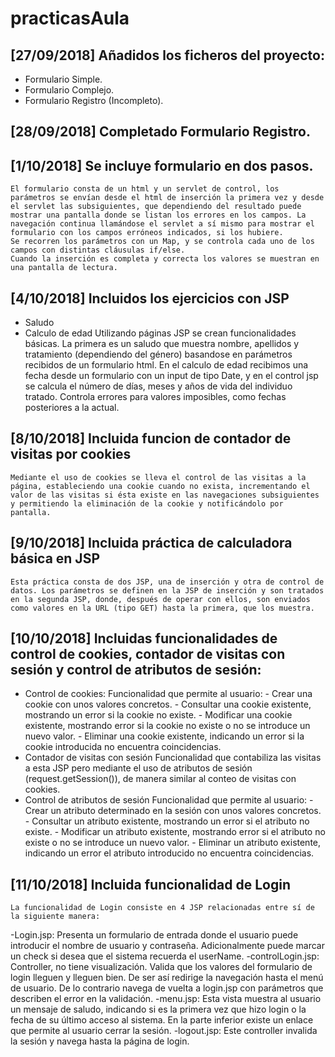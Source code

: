 # practicasAula
## [27/09/2018] Añadidos los ficheros del proyecto:
- Formulario Simple.
- Formulario Complejo.
- Formulario Registro (Incompleto).
    
## [28/09/2018] Completado Formulario Registro.

## [1/10/2018] Se incluye formulario en dos pasos.

    El formulario consta de un html y un servlet de control, los parámetros se envían desde el html de inserción la primera vez y desde el servlet las subsiguientes, que dependiendo del resultado puede mostrar una pantalla donde se listan los errores en los campos. La navegación continua llamándose el servlet a sí mismo para mostrar el formulario con los campos erróneos indicados, si los hubiere.
    Se recorren los parámetros con un Map, y se controla cada uno de los campos con distintas cláusulas if/else.
    Cuando la inserción es completa y correcta los valores se muestran en una pantalla de lectura.
    
## [4/10/2018] Incluidos los ejercicios con JSP

- Saludo
- Calculo de edad
        Utilizando páginas JSP se crean funcionalidades básicas. La primera es un saludo que muestra nombre, apellidos y tratamiento (dependiendo del género) basandose en parámetros recibidos de un formulario html.
        En el calculo de edad recibimos una fecha desde un formulario con un input de tipo Date, y en el control jsp se calcula el número de días, meses y años de vida del individuo tratado. Controla errores para valores imposibles, como fechas posteriores a la actual.
        
## [8/10/2018] Incluida funcion de contador de visitas por cookies

    Mediante el uso de cookies se lleva el control de las visitas a la página, estableciendo una cookie cuando no exista, incrementando el valor de las visitas si ésta existe en las navegaciones subsiguientes y permitiendo la eliminación de la cookie y notificándolo por pantalla.
    
## [9/10/2018] Incluida práctica de calculadora básica en JSP

    Esta práctica consta de dos JSP, una de inserción y otra de control de datos. Los parámetros se definen en la JSP de inserción y son tratados en la segunda JSP, donde, después de operar con ellos, son enviados como valores en la URL (tipo GET) hasta la primera, que los muestra.

## [10/10/2018] Incluidas funcionalidades de control de cookies, contador de visitas con sesión y control de atributos de sesión:
- Control de cookies:
        Funcionalidad que permite al usuario:
            - Crear una cookie con unos valores concretos.
            - Consultar una cookie existente, mostrando un error si la cookie no existe.
            - Modificar una cookie existente, mostrando error si la cookie no existe o no se introduce un nuevo valor.
            - Eliminar una cookie existente, indicando un error si la cookie introducida no encuentra coincidencias.
- Contador de visitas con sesión
        Funcionalidad que contabiliza las visitas a esta JSP pero mediante el uso de atributos de sesión (request.getSession()), de manera similar al conteo de visitas con cookies.
- Control de atributos de sesión
        Funcionalidad que permite al usuario:
            - Crear un atributo determinado en la sesión con unos valores concretos.
            - Consultar un atributo existente, mostrando un error si el atributo no existe.
            - Modificar un atributo existente, mostrando error si el atributo no existe o no se introduce un nuevo valor.
            - Eliminar un atributo existente, indicando un error el atributo introducido no encuentra coincidencias.

## [11/10/2018] Incluida funcionalidad de Login
    La funcionalidad de Login consiste en 4 JSP relacionadas entre sí de la siguiente manera:
    
-Login.jsp: 
    Presenta un formulario de entrada donde el usuario puede introducir el nombre de usuario y contraseña. Adicionalmente puede marcar un check si desea que el sistema recuerda el userName.
-controlLogin.jsp:
    Controller, no tiene visualización. Valida que los valores del formulario de login lleguen y lleguen bien. De ser así redirige la navegación hasta el menú de usuario. De lo contrario navega de vuelta a login.jsp con parámetros que describen el error en la validación.
-menu.jsp:
    Esta vista muestra al usuario un mensaje de saludo, indicando si es la primera vez que hizo login o la fecha de su último acceso al sistema. En la parte inferior existe un enlace que permite al usuario cerrar la sesión.
-logout.jsp:
    Este controller invalida la sesión y navega hasta la página de login.
